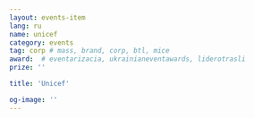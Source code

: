 ```yaml
---
layout: events-item
lang: ru
name: unicef
category: events
tag: corp # mass, brand, corp, btl, mice
award:  # eventarizacia, ukrainianeventawards, liderotrasli
prize: ''

title: 'Unicef'

og-image: ''
---
```

